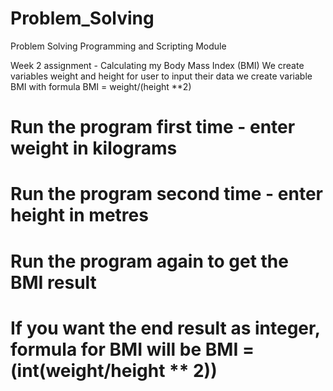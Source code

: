 # Problem_Solving

Problem Solving Programming and Scripting Module

Week 2 assignment - Calculating my Body Mass Index (BMI)
We create variables weight and height for user to input their data
we create variable BMI with formula BMI = weight/(height **2)
# Run the program first time - enter weight in kilograms 
# Run the program second time - enter height in metres 
# Run the program again to get the BMI result 
# If you want the end result as integer, formula for BMI will be BMI = (int(weight/height ** 2))
